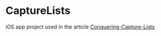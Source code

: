 # CaptureLists

iOS app project used in the article [Conquering-Capture-Lists](https://scotteg.github.io/Conquering-Capture-Lists)

